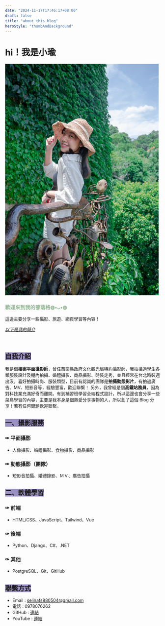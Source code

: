 ```yaml
---
date: "2024-11-17T17:46:17+08:00"
draft: false
title: "about this blog"
heroStyle: "thumbAndBackground"
---
```


# hi！我是小瑜

<img src="img/小魚.jpg" alt="me" width="500px">
<h3 style="color:#91B493"><strong>歡迎來到我的部落格◍•ᴗ•◍ </strong></h3>
這邊主要分享一些攝影、旅遊、網頁學習等內容！
<p style="color:#9B90C2 ; text-decoration:underline;" ><a href="#me"><em>以下是我的簡介</em></a></p>
<!--more-->
<br>

## <span style="background-color:#9B90C2; color:;">自我介紹</span>

我是個**接案平面攝影師**，曾任苗栗縣政府文化觀光局特約攝影師，我拍攝過學生各類服裝設計及棚內拍攝、婚禮攝影、商品攝影、時裝走秀，並且經常在台北時裝週出沒，喜好拍攝時尚、服裝類型，目前有認識的團隊是**拍攝動態影片**，有拍過廣告、MV、短影音等，經驗豐富，歡迎聯繫！
另外，我曾經是個**高鐵站務員**，因為對科技業充滿好奇而離開。有到補習班學習全端程式設計，所以這邊也會分享一些菜鳥學習的內容，主要是我本身是個熱愛分享事物的人，所以創了這個 Blog 分享！若有任何問題歡迎聯繫。

## <span style="background-color:#9B90C2; color:;">一、攝影服務</span>

### ✑ 平面攝影

- 人像攝影、婚禮攝影、食物攝影、商品攝影

### ✑ 動態攝影（團隊）

- 短影音拍攝、婚禮錄影、ＭＶ、廣告拍攝

## <span style="background-color:#9B90C2; color:;">二、軟體學習</span>

### ✑ 前端

- HTML/CSS、JavaScript、Tailwind、Vue

### ✑ 後端

- Python、Django、C#、.NET

### ✑ 其他

- PostgreSQL、Git、GitHub

## <span style="background-color:#9B90C2; color:;">聯繫方式</span>

- Email : selinafs880504@gmail.com
- 電話 : 0978076262
- GitHub : <a href="https://github.com/doudouu0504">連結</a>
- YouTube : <a href="https://www.youtube.com/@uu-musicchannel7080">連結</a>
